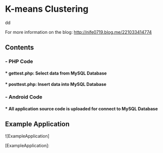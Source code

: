 # K-means Clustering
dd

For more information on the blog: http://nife0719.blog.me/221033414774 

## Contents
### - PHP Code
#### * gettest.php: Select data from MySQL Database
#### * posttest.php: Insert data into MySQL Database

### - Android Code
#### * All application source code is uploaded for connect to MySQL Database

## Example Application
![ExampleApplication]

[ExampleApplication]: 
